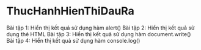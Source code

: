# ThucHanhHienThiDauRa
Bài tập 1: Hiển thị kết quả sử dụng hàm alert()
Bài tập 2: Hiển thị kết quả sử dụng thẻ HTML
Bài tập 3: Hiển thị kết quả sử dụng hàm document.write()
Bài tập 4: Hiển thị kết quả sử dụng hàm console.log()
